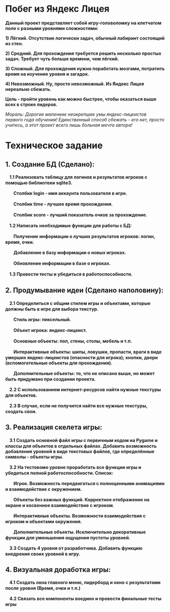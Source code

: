 # Побег из Яндекс Лицея
**Данный проект представляет собой игру-головоломку на клетчатом поле с разными уровнями сложностями:**

**1) Лёгкий. Отсутствие логически задач, обычный лабиринт состоящий из стен.**

**2) Средний. Для прохождения требуется решить несколько простых задач. Требует чуть больше времени, чем лёгкий.**

**3) Сложный. Для прохождения нужно поработать мозгами, потратить время на изучение уровня и загадок.**

**4) Невозможный. Ну, просто невозможный. Из Яндекс Лицея нереально сбежать.**

**Цель - пройти уровень как можно быстрее, чтобы оказаться выше всех в строке лидеров.**

*Мораль: Дорогие маленкие неокрепшие умы яндекс-лицеистов первого года обучения! Единственный способ сбежать - его нет, просто учитесь, а этот проект всего лишь больная мечта автора!*

# Техническое задание
## **1. Создание БД (Сделано):**

ㅤ**1.1 Реализовать таблицу для логинов и результатов игроков с помощью библиотеки sqlite3.**

ㅤㅤ**Столбик login - имя аккаунта пользователя в игре.**

ㅤㅤ**Столбик time - лучшее время прохождения.**

ㅤㅤ**Столбик score - лучший показатель очков за прохождение.**

ㅤ**1.2 Написать необходимые функции для работы с БД:**

ㅤㅤ**Получение информации о лучших результатов игроков: логин, время, очки.**

ㅤㅤ**Добавление в базу информации о новых игроках.**

ㅤㅤ**Обновление информации в базе о игроках.**

ㅤ**1.3 Провести тесты и убедиться в работоспособности.**

## **2. Продумывание идеи (Сделано наполовину):**

ㅤ**2.1 Определиться с общим стилем игры и объектами, которые должны быть в игре для выбора текстур.**

ㅤㅤ**Стиль игры: пиксельный.**

ㅤㅤ**Объект игрока: яндекс-лицеист.**

ㅤㅤ**Основные объекты: пол, стены, столы, мебель и т.п.**

ㅤㅤ**Интерактивные объекты: шипы, ловушки, пропасти, враги в виде умерших яндекс-лицеистов (опасности для игрока); кнопки, двери (вспомогательные объекты для прохождения).**

ㅤㅤ**Дополнительные объекты: то, что не описано выше, но может быть придумано при создании проекта.**

ㅤ**2.2 С использованием интернет-ресурсов найти нужные текстуры для объектов.**

ㅤ**2.3 В случае, если не получится найти все нужные текстуры, создать свои.**

## **3. Реализация скелета игры:**

ㅤ**3.1 Создать основной файл игры с первичным кодом на Pygame и классы для объектов в отдельных файлах. Добавить возможность добавления уровней в виде текстовых файлов, где определённые символы - объекты игры.**

ㅤ**3.2 На тестовомо уровне проработать все функции игры и убедиться полной работоспособности. Список:**

ㅤㅤ**Игрок. Возможность передвигаться с полноценными анимациями и взаимодействие с окружением.**

ㅤㅤ**Объекты без важных функций. Корректное отображение на экране и косвенное взаимодействие с игроком.**

ㅤㅤ**Интерактивные объекты. Возможности взаимодействия с игроком и объектами окружения.**

ㅤㅤ**Дополнительные объекты. Исключительно декоративные функции для уменьшения ощущения пустоты уровней.**

ㅤ**3.3 Создать 4 уровня от разработчика. Добавить функцию внедрения своих уровней в игру.**

## **4. Визуальная доработка игры:**

ㅤ**4.1 Создать окна главного меню, лидерборд и окно с результатами после уровня (Время, очки и т.п.)**

ㅤ**4.2 Связать все компоненты воедино и провести финальные тесты игры**
